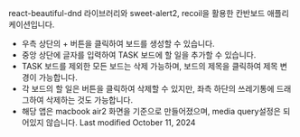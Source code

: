 react-beautiful-dnd 라이브러리와 sweet-alert2, recoil을 활용한 칸반보드 애플리케이션입니다.

- 우측 상단의 + 버튼을 클릭하여 보드를 생성할 수 있습니다.
- 중앙 상단에 글자를 입력하여 TASK 보드에 할 일을 추가할 수 있습니다.
- TASK 보드를 제외한 모든 보드는 삭제 가능하며, 보드의 제목을 클릭하여 제목 변경이 가능합니다.
- 각 보드의 할 일은 버튼을 클릭하여 삭제할 수 있지만, 좌측 하단의 쓰레기통에 드래그하여 삭제하는 것도 가능합니다.
- 해당 앱은 macbook air2 화면을 기준으로 만들어졌으며, media query설정은 되어있지 않습니다.
  Last modified
  October 11, 2024
